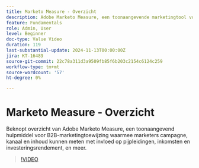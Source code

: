 ```yaml
---
title: Marketo Measure - Overzicht
description: Adobe Marketo Measure, een toonaangevende marketingtool voor B2B, biedt marketers de mogelijkheid om campagne-, kanaal- en inhoudseffecten te meten op pijpleidingen, inkomsten, investeringsrendement en nog veel meer.
feature: Fundamentals
role: Admin, User
level: Beginner
doc-type: Value Video
duration: 119
last-substantial-update: 2024-11-13T00:00:00Z
jira: KT-16489
source-git-commit: 22c78a311d3a9509fb85f6b203c2154c6124c259
workflow-type: tm+mt
source-wordcount: '57'
ht-degree: 0%

---
```



# Marketo Measure - Overzicht

Beknopt overzicht van Adobe Marketo Measure, een toonaangevend hulpmiddel voor B2B-marketingtoewijzing waarmee marketers campagne, kanaal en inhoud kunnen meten met invloed op pijpleidingen, inkomsten en investeringsrendement, en meer.

>[!VIDEO](https://video.tv.adobe.com/v/3437999/?learn=on)
